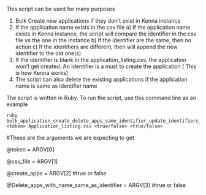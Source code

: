 This script can be used for many purposes


  1) Bulk Create new applications if they don't exist in Kenna instance
  2) If the application name exists in the csv file
     a) If the application name exists in Kenna instance, the script will compare the identifier in the csv file vs the one in the instance
     b) If the identifier are the same, then no action
     c) If the identifiers are different, then will append the new identifier to the old one(s)
  3) If the identifier is blank in the application_listing.csv, the application won’t get created. An identifier is a must to create the application ( This is how Kenna works)
  4) The script can also delete the existing applications if the application name is same as identifier name


The script is written in Ruby.
To run the script, use this command line as an example

	ruby bulk_application_create_delete_apps_same_identifier_update_identifiers_v2.rb <token> Application_listing.csv <true/false> <true/false>


#These are the arguments we are expecting to get

@token = ARGV[0]

@csv_file = ARGV[1]

@create_apps = ARGV[2] #true or false

@Delete_apps_with_name_same_as_identifier = ARGV[3] #true or false


